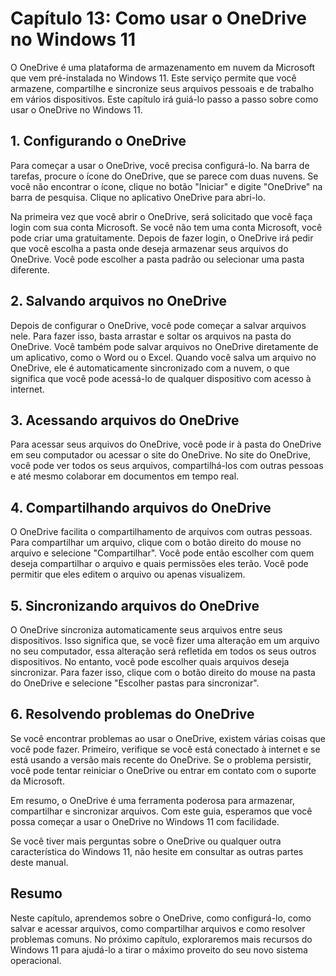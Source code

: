 # Capítulo 13: Como usar o OneDrive no Windows 11
O OneDrive é uma plataforma de armazenamento em nuvem da Microsoft que vem pré-instalada no Windows 11. Este serviço permite que você armazene, compartilhe e sincronize seus arquivos pessoais e de trabalho em vários dispositivos. Este capítulo irá guiá-lo passo a passo sobre como usar o OneDrive no Windows 11.

## 1. Configurando o OneDrive
Para começar a usar o OneDrive, você precisa configurá-lo. Na barra de tarefas, procure o ícone do OneDrive, que se parece com duas nuvens. Se você não encontrar o ícone, clique no botão "Iniciar" e digite "OneDrive" na barra de pesquisa. Clique no aplicativo OneDrive para abri-lo.

Na primeira vez que você abrir o OneDrive, será solicitado que você faça login com sua conta Microsoft. Se você não tem uma conta Microsoft, você pode criar uma gratuitamente. Depois de fazer login, o OneDrive irá pedir que você escolha a pasta onde deseja armazenar seus arquivos do OneDrive. Você pode escolher a pasta padrão ou selecionar uma pasta diferente.

## 2. Salvando arquivos no OneDrive
Depois de configurar o OneDrive, você pode começar a salvar arquivos nele. Para fazer isso, basta arrastar e soltar os arquivos na pasta do OneDrive. Você também pode salvar arquivos no OneDrive diretamente de um aplicativo, como o Word ou o Excel. Quando você salva um arquivo no OneDrive, ele é automaticamente sincronizado com a nuvem, o que significa que você pode acessá-lo de qualquer dispositivo com acesso à internet.

## 3. Acessando arquivos do OneDrive
Para acessar seus arquivos do OneDrive, você pode ir à pasta do OneDrive em seu computador ou acessar o site do OneDrive. No site do OneDrive, você pode ver todos os seus arquivos, compartilhá-los com outras pessoas e até mesmo colaborar em documentos em tempo real.

## 4. Compartilhando arquivos do OneDrive
O OneDrive facilita o compartilhamento de arquivos com outras pessoas. Para compartilhar um arquivo, clique com o botão direito do mouse no arquivo e selecione "Compartilhar". Você pode então escolher com quem deseja compartilhar o arquivo e quais permissões eles terão. Você pode permitir que eles editem o arquivo ou apenas visualizem.

## 5. Sincronizando arquivos do OneDrive
O OneDrive sincroniza automaticamente seus arquivos entre seus dispositivos. Isso significa que, se você fizer uma alteração em um arquivo no seu computador, essa alteração será refletida em todos os seus outros dispositivos. No entanto, você pode escolher quais arquivos deseja sincronizar. Para fazer isso, clique com o botão direito do mouse na pasta do OneDrive e selecione "Escolher pastas para sincronizar".

## 6. Resolvendo problemas do OneDrive
Se você encontrar problemas ao usar o OneDrive, existem várias coisas que você pode fazer. Primeiro, verifique se você está conectado à internet e se está usando a versão mais recente do OneDrive. Se o problema persistir, você pode tentar reiniciar o OneDrive ou entrar em contato com o suporte da Microsoft.

Em resumo, o OneDrive é uma ferramenta poderosa para armazenar, compartilhar e sincronizar arquivos. Com este guia, esperamos que você possa começar a usar o OneDrive no Windows 11 com facilidade.

Se você tiver mais perguntas sobre o OneDrive ou qualquer outra característica do Windows 11, não hesite em consultar as outras partes deste manual.

## Resumo
Neste capítulo, aprendemos sobre o OneDrive, como configurá-lo, como salvar e acessar arquivos, como compartilhar arquivos e como resolver problemas comuns. No próximo capítulo, exploraremos mais recursos do Windows 11 para ajudá-lo a tirar o máximo proveito do seu novo sistema operacional.